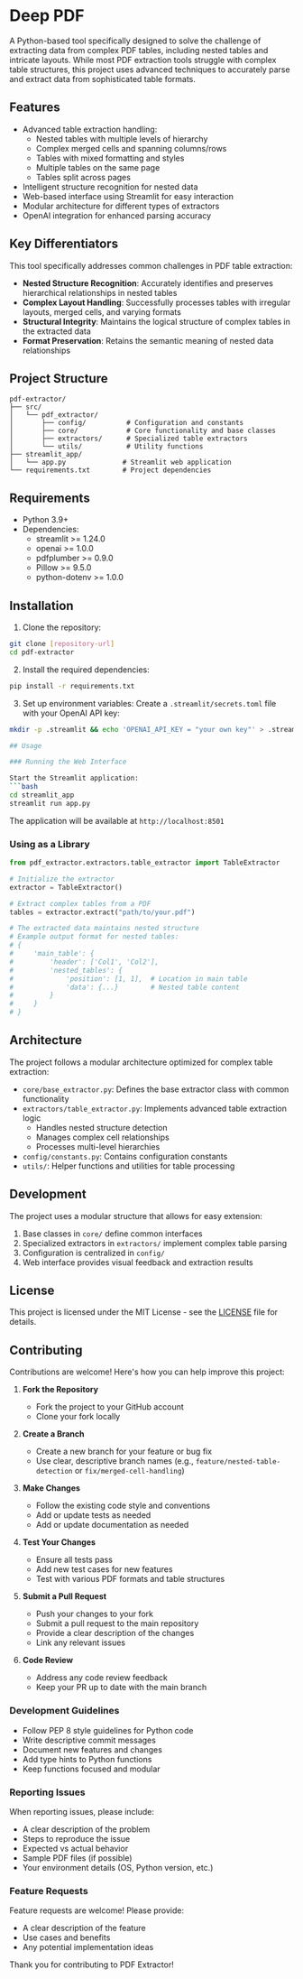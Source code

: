 # Deep PDF

A Python-based tool specifically designed to solve the challenge of extracting data from complex PDF tables, including nested tables and intricate layouts. While most PDF extraction tools struggle with complex table structures, this project uses advanced techniques to accurately parse and extract data from sophisticated table formats.

## Features

- Advanced table extraction handling:
  - Nested tables with multiple levels of hierarchy
  - Complex merged cells and spanning columns/rows
  - Tables with mixed formatting and styles
  - Multiple tables on the same page
  - Tables split across pages
- Intelligent structure recognition for nested data
- Web-based interface using Streamlit for easy interaction
- Modular architecture for different types of extractors
- OpenAI integration for enhanced parsing accuracy

## Key Differentiators

This tool specifically addresses common challenges in PDF table extraction:

- **Nested Structure Recognition**: Accurately identifies and preserves hierarchical relationships in nested tables
- **Complex Layout Handling**: Successfully processes tables with irregular layouts, merged cells, and varying formats
- **Structural Integrity**: Maintains the logical structure of complex tables in the extracted data
- **Format Preservation**: Retains the semantic meaning of nested data relationships

## Project Structure

```
pdf-extractor/
├── src/
│   └── pdf_extractor/
│       ├── config/          # Configuration and constants
│       ├── core/            # Core functionality and base classes
│       ├── extractors/      # Specialized table extractors
│       └── utils/           # Utility functions
├── streamlit_app/
│   └── app.py              # Streamlit web application
└── requirements.txt        # Project dependencies
```

## Requirements

- Python 3.9+
- Dependencies:
  - streamlit >= 1.24.0
  - openai >= 1.0.0
  - pdfplumber >= 0.9.0
  - Pillow >= 9.5.0
  - python-dotenv >= 1.0.0

## Installation

1. Clone the repository:
```bash
git clone [repository-url]
cd pdf-extractor
```

2. Install the required dependencies:
```bash
pip install -r requirements.txt
```

3. Set up environment variables:
Create a `.streamlit/secrets.toml` file with your OpenAI API key:
```bash
mkdir -p .streamlit && echo 'OPENAI_API_KEY = "your own key"' > .streamlit/secrets.toml

## Usage

### Running the Web Interface

Start the Streamlit application:
```bash
cd streamlit_app
streamlit run app.py
```

The application will be available at `http://localhost:8501`

### Using as a Library

```python
from pdf_extractor.extractors.table_extractor import TableExtractor

# Initialize the extractor
extractor = TableExtractor()

# Extract complex tables from a PDF
tables = extractor.extract("path/to/your.pdf")

# The extracted data maintains nested structure
# Example output format for nested tables:
# {
#     'main_table': {
#         'header': ['Col1', 'Col2'],
#         'nested_tables': {
#             'position': [1, 1],  # Location in main table
#             'data': {...}        # Nested table content
#         }
#     }
# }
```

## Architecture

The project follows a modular architecture optimized for complex table extraction:

- `core/base_extractor.py`: Defines the base extractor class with common functionality
- `extractors/table_extractor.py`: Implements advanced table extraction logic
  - Handles nested structure detection
  - Manages complex cell relationships
  - Processes multi-level hierarchies
- `config/constants.py`: Contains configuration constants
- `utils/`: Helper functions and utilities for table processing

## Development

The project uses a modular structure that allows for easy extension:

1. Base classes in `core/` define common interfaces
2. Specialized extractors in `extractors/` implement complex table parsing
3. Configuration is centralized in `config/`
4. Web interface provides visual feedback and extraction results

## License

This project is licensed under the MIT License - see the [LICENSE](LICENSE) file for details.

## Contributing

Contributions are welcome! Here's how you can help improve this project:

1. **Fork the Repository**
   - Fork the project to your GitHub account
   - Clone your fork locally

2. **Create a Branch**
   - Create a new branch for your feature or bug fix
   - Use clear, descriptive branch names (e.g., `feature/nested-table-detection` or `fix/merged-cell-handling`)

3. **Make Changes**
   - Follow the existing code style and conventions
   - Add or update tests as needed
   - Add or update documentation as needed

4. **Test Your Changes**
   - Ensure all tests pass
   - Add new test cases for new features
   - Test with various PDF formats and table structures

5. **Submit a Pull Request**
   - Push your changes to your fork
   - Submit a pull request to the main repository
   - Provide a clear description of the changes
   - Link any relevant issues

6. **Code Review**
   - Address any code review feedback
   - Keep your PR up to date with the main branch

### Development Guidelines

- Follow PEP 8 style guidelines for Python code
- Write descriptive commit messages
- Document new features and changes
- Add type hints to Python functions
- Keep functions focused and modular

### Reporting Issues

When reporting issues, please include:

- A clear description of the problem
- Steps to reproduce the issue
- Expected vs actual behavior
- Sample PDF files (if possible)
- Your environment details (OS, Python version, etc.)

### Feature Requests

Feature requests are welcome! Please provide:

- A clear description of the feature
- Use cases and benefits
- Any potential implementation ideas

Thank you for contributing to PDF Extractor!
